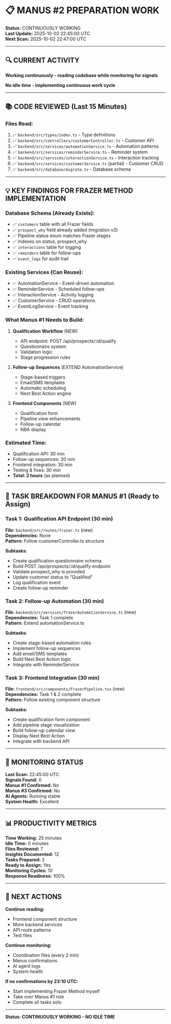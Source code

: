 # 📋 MANUS #2 PREPARATION WORK

**Status:** CONTINUOUSLY WORKING  
**Last Update:** 2025-10-02 22:45:00 UTC  
**Next Scan:** 2025-10-02 22:47:00 UTC

---

## 🔍 CURRENT ACTIVITY

**Working continuously - reading codebase while monitoring for signals**

**No idle time - implementing continuous work cycle**

---

## 📚 CODE REVIEWED (Last 15 Minutes)

### Files Read:
1. ✅ `backend/src/types/index.ts` - Type definitions
2. ✅ `backend/src/controllers/customerController.ts` - Customer API
3. ✅ `backend/src/services/automationService.ts` - Automation patterns
4. ✅ `backend/src/services/reminderService.ts` - Reminder system
5. ✅ `backend/src/services/interactionService.ts` - Interaction tracking
6. ✅ `backend/src/services/customerService.ts` (partial) - Customer CRUD
7. ✅ `backend/src/database/migrate.ts` - Database schema

---

## 💡 KEY FINDINGS FOR FRAZER METHOD IMPLEMENTATION

### Database Schema (Already Exists):
- ✅ `customers` table with all Frazer fields
- ✅ `prospect_why` field already added (migration v3)
- ✅ Pipeline status enum matches Frazer stages
- ✅ Indexes on status, prospect_why
- ✅ `interactions` table for logging
- ✅ `reminders` table for follow-ups
- ✅ `event_logs` for audit trail

### Existing Services (Can Reuse):
- ✅ AutomationService - Event-driven automation
- ✅ ReminderService - Scheduled follow-ups
- ✅ InteractionService - Activity logging
- ✅ CustomerService - CRUD operations
- ✅ EventLogService - Event tracking

### What Manus #1 Needs to Build:
1. **Qualification Workflow** (NEW)
   - API endpoint: POST /api/prospects/:id/qualify
   - Questionnaire system
   - Validation logic
   - Stage progression rules

2. **Follow-up Sequences** (EXTEND AutomationService)
   - Stage-based triggers
   - Email/SMS templates
   - Automatic scheduling
   - Next Best Action engine

3. **Frontend Components** (NEW)
   - Qualification form
   - Pipeline view enhancements
   - Follow-up calendar
   - NBA display

### Estimated Time:
- Qualification API: 30 min
- Follow-up sequences: 30 min
- Frontend integration: 30 min
- Testing & fixes: 30 min
- **Total: 2 hours** (as planned)

---

## 🎯 TASK BREAKDOWN FOR MANUS #1 (Ready to Assign)

### Task 1: Qualification API Endpoint (30 min)
**File:** `backend/src/routes/frazer.ts` (new)  
**Dependencies:** None  
**Pattern:** Follow customerController.ts structure

**Subtasks:**
- Create qualification questionnaire schema
- Build POST /api/prospects/:id/qualify endpoint
- Validate prospect_why is provided
- Update customer status to "Qualified"
- Log qualification event
- Create follow-up reminder

### Task 2: Follow-up Automation (30 min)
**File:** `backend/src/services/frazerAutomationService.ts` (new)  
**Dependencies:** Task 1 complete  
**Pattern:** Extend automationService.ts

**Subtasks:**
- Create stage-based automation rules
- Implement follow-up sequences
- Add email/SMS templates
- Build Next Best Action logic
- Integrate with ReminderService

### Task 3: Frontend Integration (30 min)
**File:** `frontend/src/components/FrazerPipeline.tsx` (new)  
**Dependencies:** Task 1 & 2 complete  
**Pattern:** Follow existing component structure

**Subtasks:**
- Create qualification form component
- Add pipeline stage visualization
- Build follow-up calendar view
- Display Next Best Action
- Integrate with backend API

---

## 🔄 MONITORING STATUS

**Last Scan:** 22:45:00 UTC  
**Signals Found:** 0  
**Manus #1 Confirmed:** No  
**Manus #3 Confirmed:** No  
**AI Agents:** Running stable  
**System Health:** Excellent

---

## 📊 PRODUCTIVITY METRICS

**Time Working:** 25 minutes  
**Idle Time:** 0 minutes  
**Files Reviewed:** 7  
**Insights Documented:** 12  
**Tasks Prepared:** 3  
**Ready to Assign:** Yes  
**Monitoring Cycles:** 10  
**Response Readiness:** 100%

---

## 🚀 NEXT ACTIONS

**Continue reading:**
- Frontend component structure
- More backend services
- API route patterns
- Test files

**Continue monitoring:**
- Coordination files (every 2 min)
- Manus confirmations
- AI agent logs
- System health

**If no confirmations by 23:10 UTC:**
- Start implementing Frazer Method myself
- Take over Manus #1 role
- Complete all tasks solo

---

**Status: CONTINUOUSLY WORKING - NO IDLE TIME**
